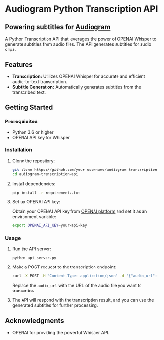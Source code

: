 # Audiogram Python Transcription API

## Powering subtitles for [Audiogram](https://github.com/SAYUK09/Audiogram)
A Python Transcription API that leverages the power of OPENAI Whisper to generate subtitles from audio files. 
The API generates subtitles for audio clips.

## Features

- **Transcription:** Utilizes OPENAI Whisper for accurate and efficient audio-to-text transcription.
- **Subtitle Generation:** Automatically generates subtitles from the transcribed text.

## Getting Started

### Prerequisites

- Python 3.6 or higher
- OPENAI API key for Whisper

### Installation

1. Clone the repository:

    ```bash
    git clone https://github.com/your-username/audiogram-transcription-api.git
    cd audiogram-transcription-api
    ```

2. Install dependencies:

    ```bash
    pip install -r requirements.txt
    ```

3. Set up OPENAI API key:

    Obtain your OPENAI API key from [OPENAI platform](https://platform.openai.com/) and set it as an environment variable:

    ```bash
    export OPENAI_API_KEY=your-api-key
    ```

### Usage

1. Run the API server:

    ```bash
    python api_server.py
    ```

2. Make a POST request to the transcription endpoint:

    ```bash
    curl -X POST -H "Content-Type: application/json" -d '{"audio_url": "https://example.com/audio.mp3"}' http://localhost:5000/transcribe
    ```

    Replace the `audio_url` with the URL of the audio file you want to transcribe.

3. The API will respond with the transcription result, and you can use the generated subtitles for further processing.


## Acknowledgments

- OPENAI for providing the powerful Whisper API.
